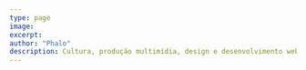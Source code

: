 ```yaml
---
type: page
image:
excerpt:
author: "Phalo"
description: Cultura, produção multimídia, design e desenvolvimento web na Serra Gaúcha. | Dose Extra
---
```

